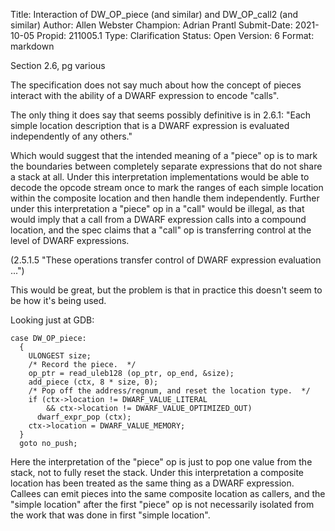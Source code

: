 Title:       Interaction of DW_OP_piece (and similar) and DW_OP_call2 (and similar)
Author:      Allen Webster
Champion:    Adrian Prantl
Submit-Date: 2021-10-05
Propid:      211005.1
Type:        Clarification
Status:      Open
Version:     6
Format:      markdown

Section 2.6, pg various

The specification does not say much about how the concept of pieces interact 
with the ability of a DWARF expression to encode "calls".

The only thing it does say that seems possibly definitive is in 2.6.1:
"Each simple location description that is a DWARF expression is evaluated 
independently of any others."

Which would suggest that the intended meaning of a "piece" op is to mark 
the boundaries between completely separate expressions that do not share 
a stack at all. Under this interpretation implementations would be able 
to decode the opcode stream once to mark the ranges of each simple location 
within the composite location and then handle them independently. Further 
under this interpretation a "piece" op in a "call" would be illegal, as 
that would imply that a call from a DWARF expression calls into a compound 
location, and the spec claims that a "call" op is transferring control at 
the level of DWARF expressions.

(2.5.1.5 "These operations transfer control of DWARF expression evaluation ...")

This would be great, but the problem is that in practice this doesn't seem 
to be how it's being used.

Looking just at GDB:

    case DW_OP_piece:
      {
        ULONGEST size;
        /* Record the piece.  */
        op_ptr = read_uleb128 (op_ptr, op_end, &size);
        add_piece (ctx, 8 * size, 0);
        /* Pop off the address/regnum, and reset the location type.  */
        if (ctx->location != DWARF_VALUE_LITERAL
            && ctx->location != DWARF_VALUE_OPTIMIZED_OUT)
          dwarf_expr_pop (ctx);
        ctx->location = DWARF_VALUE_MEMORY;
      }
      goto no_push;

Here the interpretation of the "piece" op is just to pop one value from the 
stack, not to fully reset the stack. Under this interpretation a composite 
location has been treated as the same thing as a DWARF expression. Callees 
can emit pieces into the same composite location as callers, and the "simple 
location" after the first "piece" op is not necessarily isolated from the 
work that was done in first "simple location".
